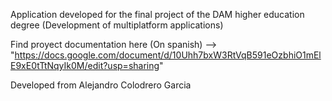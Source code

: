 Application developed for the final project of the DAM higher education degree (Development of multiplatform applications)

Find proyect documentation here (On spanish) --> "https://docs.google.com/document/d/10Uhh7bxW3RtVqB591eOzbhiO1mElE9xE0tTtNqyIk0M/edit?usp=sharing" 

Developed from Alejandro Colodrero Garcia
